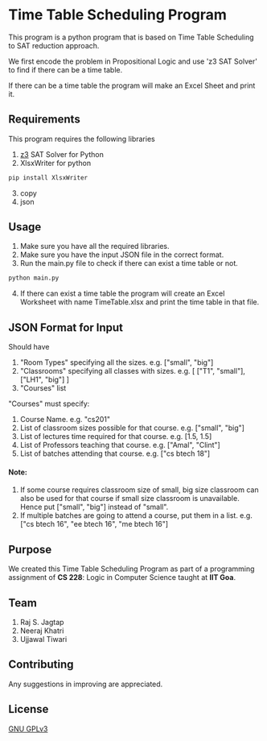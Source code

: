 # Time Table Scheduling Program

This program is a python program that is based on Time Table Scheduling to SAT reduction approach.

We first encode the problem in Propositional Logic and use 'z3 SAT Solver' to find if there can be a time table.

If there can be a time table the program will make an Excel Sheet and print it.
 

## Requirements
This program requires the following libraries
1. [z3](https://github.com/Z3Prover/z3/releases) SAT Solver for Python
2. XlsxWriter for python 
```bash
pip install XlsxWriter
```
3. copy
4. json

## Usage
1. Make sure you have all the required libraries.
2. Make sure you have the input JSON file in the correct format. 
3. Run the main.py file to check if there can exist a time table or not.
```bash
python main.py
```
4. If there can exist a time table the program will create an Excel Worksheet with name TimeTable.xlsx and print the time table in that file.


## JSON Format for Input
Should have
1. "Room Types" specifying all the sizes. e.g. ["small", "big"]
2. "Classrooms" specifying all classes with sizes. e.g. [ ["T1", "small"],
        ["LH1", "big"] ]
3. "Courses" list

"Courses" must specify:
1. Course Name. e.g. "cs201"
2. List of classroom sizes possible for that course. e.g. ["small", "big"]
3. List of lectures time required for that course. e.g. [1.5, 1.5]
4. List of Professors teaching that course. e.g. ["Amal", "Clint"]
5. List of batches attending that course. e.g. ["cs btech 18"]

#### Note:
1.  If some course requires classroom size of small, big size classroom can also be used for that course if small size classroom is unavailable.
Hence put ["small", "big"] instead of "small".
2. If multiple batches are going to attend a course, put them in a list.
e.g. ["cs btech 16", "ee btech 16", "me btech 16"]

## Purpose
We created this Time Table Scheduling Program as part of a programming assignment of **CS 228**: Logic in Computer Science taught at **IIT Goa**.

## Team
1. Raj S. Jagtap
2. Neeraj Khatri
3. Ujjawal Tiwari 

## Contributing
Any suggestions in improving are appreciated.

## License
[GNU GPLv3](https://github.com/jagtapraj123/time_table_scheduling_SAT/blob/master/LICENSE)
